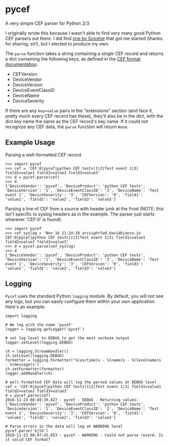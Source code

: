 # pycef
A very simple CEF parser for Python 2/3

I originally wrote this because I wasn't able to find very many good Python CEF parsers out there.  I did find [one by Sooshie](https://github.com/sooshie/cef_parser) that got me started (thanks for sharing, sir!), but I elected to produce my own.  

The `parse` function takes a string containing a single CEF record and returns a dict containing the following keys, as defined in the [CEF format documentation](https://www.protect724.hpe.com/docs/DOC-1072):

* CEFVersion
* DeviceVendor
* DeviceVersion
* DeviceEventClassID
* DeviceName
* DeviceSeverity

If there are any `key=value` pairs in the "extensions" section (and face it, pretty much every CEF record has these), they'll also be in the dict, with the dict key name the same as the CEF record's key name. If it could not recognize any CEF data, the `parse` function will return `None`.


## Example Usage
Parsing a well-formatted CEF record

    >>> import pycef
    >>> cef = 'CEF:0|pycef|python CEF tests|1|2|Test event 1|3| field1=value1 field2=value2 field3=value3'
    >>> d = pycef.parse(cef)
    >>> d
    {'DeviceVendor': 'pycef', 'DeviceProduct': 'python CEF tests', 'DeviceVersion': '1', 'DeviceEventClassID': '2', 'DeviceName': 'Test event 1', 'DeviceSeverity': '3', 'CEFVersion': '0', 'field1': 'value1', 'field2': 'value2', 'field3': 'value3'}

Parsing a line of CEF from a source with header junk at the front (NOTE: this isn't specific to syslog headers as in the example. The parser just starts wherever 'CEF:0' is found):

    >>> import pycef
    >>> cef_syslog = 'Nov 16 21:24:18 arcsightfwd.davidbianco.io CEF:0|pycef|python CEF tests|1|2|Test event 1|3| field1=value1 field2=value2 field3=value3'
    >>> d = pycef.parse(cef_syslog)
    >>> d
    {'DeviceVendor': 'pycef', 'DeviceProduct': 'python CEF tests', 'DeviceVersion': '1', 'DeviceEventClassID': '2', 'DeviceName': 'Test event 1', 'DeviceSeverity': '3', 'CEFVersion': '0', 'field1': 'value1', 'field2': 'value2', 'field3': 'value3'}

## Logging
`Pycef` uses the standard Python `logging` module.  By default, you will not see any logs, but you can easily configure them within your own application.  Here's an example:

    import logging

    # We log with the name 'pycef'
    logger = logging.getLogger('pycef')

    # set log level to DEBUG to get the most verbose output
    logger.setLevel(logging.DEBUG)

    ch = logging.StreamHandler()
    ch.setLevel(logging.DEBUG)
    formatter = logging.Formatter('%(asctime)s - %(name)s - %(levelname)s - %(message)s')
    ch.setFormatter(formatter)
    logger.addHandler(ch)

    # well-formatted CEF data will log the parsed values at DEBUG level
    cef = 'CEF:0|pycef|python CEF tests|1|2|Test event 1|3| field1=value1 field2=value2 field3=value3'
    d = pycef.parse(cef)
    2018-11-23 08:49:39,827 - pycef - DEBUG - Returning values: {'DeviceVendor': 'pycef', 'DeviceProduct': 'python CEF tests', 'DeviceVersion': '1', 'DeviceEventClassID': '2', 'DeviceName': 'Test event 1', 'DeviceSeverity': '3', 'CEFVersion': '0', 'field1': 'value1', 'field2': 'value2', 'field3': 'value3'}

    # Parse errors in the data will log at WARNING level
    pycef.parse('kjlk')
    2018-11-23 08:47:42,853 - pycef - WARNING - Could not parse record. Is it valid CEF format?
